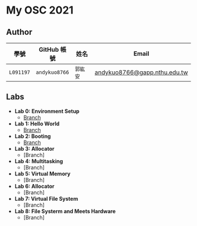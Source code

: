 # My OSC 2021

## Author

| 學號 | GitHub 帳號 | 姓名 | Email |
| --- | ----------- | --- | --- |
|`L091197`| `andykuo8766` | `郭紘安` | andykuo8766@gapp.nthu.edu.tw |

## Labs
* **Lab 0: Environment Setup**
    * [Branch](https://github.com/andykuo8766/osc2021/tree/LAB-00)
* **Lab 1: Hello World**
    * [Branch](https://github.com/andykuo8766/osc2021/tree/LAB-01)
* **Lab 2: Booting**
    * [Branch](https://github.com/andykuo8766/osc2021/tree/LAB-02)
* **Lab 3: Allocator**
    * [Branch]
* **Lab 4: Multitasking**
    * [Branch]
* **Lab 5: Virtual Memory**
    * [Branch]
* **Lab 6: Allocator**
    * [Branch]
* **Lab 7: Virtual File System**
    * [Branch]
* **Lab 8: File Systerm and Meets Hardware**
    * [Branch]
